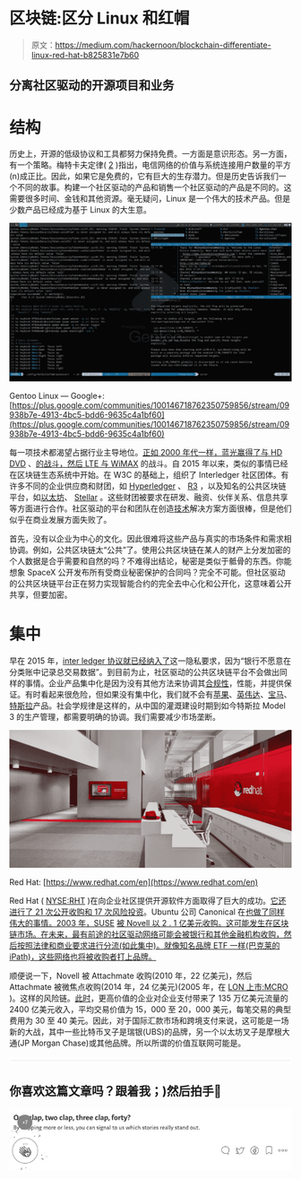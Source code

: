 # 区块链:区分 Linux 和红帽

> 原文：<https://medium.com/hackernoon/blockchain-differentiate-linux-red-hat-b825831e7b60>

## 分离社区驱动的开源项目和业务

# 结构

历史上，开源的低级协议和工具都努力保持免费。一方面是意识形态。另一方面，有一个策略。梅特卡夫定律( [2](https://en.wikipedia.org/wiki/Metcalfe%27s_law) )指出，电信网络的价值与系统连接用户数量的平方(n)成正比。因此，如果它是免费的，它有巨大的生存潜力。但是历史告诉我们一个不同的故事。构建一个社区驱动的产品和销售一个社区驱动的产品是不同的。这需要很多时间、金钱和其他资源。毫无疑问，Linux 是一个伟大的技术产品。但是少数产品已经成为基于 Linux 的大生意。

![](img/4d7f2813e3a734bad56383e42ab1013c.png)

Gentoo Linux — Google+: [https://plus.google.com/communities/100146718762350759856/stream/09938b7e-4913-4bc5-bdd6-9635c4a1bf60](https://plus.google.com/communities/100146718762350759856/stream/09938b7e-4913-4bc5-bdd6-9635c4a1bf60)

每一项技术都渴望占据行业主导地位。[正如 2000 年代一样，蓝光赢得了与 HD DVD](https://blog.chronicled.com/blockchain-industry-consortiums-when-they-work-and-why-they-fail-2e02851b651f) 、[的战斗，然后 LTE 与 WiMAX](https://community.sprint.com/t5/Sprint-News-Archives/FAQs-about-the-WiMax-network-shutdown/ba-p/939129) 的战斗。自 2015 年以来，类似的事情已经在区块链生态系统中开始。在 W3C 的基础上，组织了 Interledger 社区团体。有许多不同的企业供应商和财团，如 [Hyperledger](https://www.hyperledger.org/) 、 [R3](https://www.r3.com/) ，以及知名的公共区块链平台，如[以太坊](https://www.ethereum.org/)、 [Stellar](http://stellar.org) 。这些财团被要求在研发、融资、伙伴关系、信息共享等方面进行合作。社区驱动的平台和团队在创造[技术](https://hackernoon.com/tagged/technology)解决方案方面很棒，但是他们似乎在商业发展方面失败了。

首先，没有以企业为中心的文化。因此很难将这些产品与真实的市场条件和需求相协调。例如，公共区块链太“公共”了。使用公共区块链在某人的财产上分发加密的个人数据是合乎需要和自然的吗？不难得出结论，秘密是类似于骶骨的东西。你能想象 SpaceX 公开发布所有受商业秘密保护的合同吗？完全不可能。但社区驱动的公共区块链平台正在努力实现智能合约的完全去中心化和公开化，这意味着公开共享，但要加密。

# 集中

早在 2015 年，[inter ledger 协议就已经纳入了](https://ripple.com/insights/implementing-the-interledger-protocol/)这一隐私要求，因为“银行不愿意在分类账中记录总交易数据”。到目前为止，社区驱动的公共区块链平台不会做出同样的事情。企业产品集中化是因为没有其他方法来协调其[合规性](https://www.fincen.gov/news/news-releases/fincen-fines-ripple-labs-inc-first-civil-enforcement-action-against-virtual)，性能，并提供保证。有时看起来很危险，但如果没有集中化，我们就不会有[苹果](https://apple.com)、[英伟达](https://nvidia.com)、[宝马](https://bmw.com)、[特斯拉](https://tesla.com)产品。社会学规律是这样的，从中国的灌溉建设时期到如今特斯拉 Model 3 的生产管理，都需要明确的协调。我们需要减少市场垄断。

![](img/ffec5e26b068f43cb7be020992755c58.png)

Red Hat: [https://www.redhat.com/en](https://www.redhat.com/en)

Red Hat ( [NYSE:RHT](https://www.google.com/finance?q=NYSE:RHT) )在向企业社区提供开源软件方面取得了巨大的成功。[它还进行了 21 次公开收购和 17 次风险投资](https://www.crunchbase.com/organization/red-hat)。Ubuntu 公司 Canonical 在[也做了同样伟大的事情。2003 年，SUSE](https://www.ubuntu.com/) [被 Novell 以 2 . 1 亿美元收购。这可能发生在区块链市场。在未来，最有前途的社区驱动网络可能会被银行和其他金融机构收购，然后按照法律和商业要求进行分流(如此集中)。就像知名品牌 ETF 一样(巴克莱的 iPath)，这些网络也将被收购者打上品牌。](https://www.novell.com/news/press/2003/11/novell_announces_agreement_to_acquire_leading_enterprise_linux_technology_company_suse_linux.html)

顺便说一下，Novell 被 Attachmate 收购(2010 年，22 亿美元)，然后 Attachmate 被微焦点收购(2014 年，24 亿美元)(2005 年，在 [LON 上市:MCRO](https://www.google.com/finance?q=LON:MCRO) )。这样的风险链。[此时](https://www.mckinsey.com/~/media/McKinsey/Industries/Financial%20Services/Our%20Insights/A%20mixed%202015%20for%20the%20global%20payments%20industry/Global-Payments-2016.ashx)，更高价值的企业对企业支付带来了 135 万亿美元流量的 2400 亿美元收入，平均交易价值为 15，000 至 20，000 美元，每笔交易的典型费用为 30 至 40 美元。因此，对于国际汇款市场和跨境支付来说，这可能是一场新的大战，其中一些比特币叉子是瑞银(UBS)的品牌，另一个以太坊叉子是摩根大通(JP Morgan Chase)或其他品牌。所以所谓的价值互联网可能是。

![](img/731acf26f5d44fdc58d99a6388fe935d.png)

## 你喜欢这篇文章吗？跟着我；)然后拍手👏

![](img/ef591c8a123be1b85b8e464c43cb6310.png)
